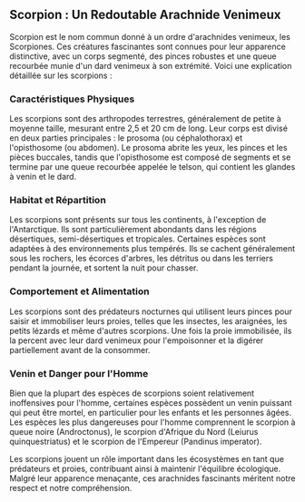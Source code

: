 ## Scorpion : Un Redoutable Arachnide Venimeux

Scorpion est le nom commun donné à un ordre d'arachnides venimeux, les Scorpiones. Ces créatures fascinantes sont connues pour leur apparence distinctive, avec un corps segmenté, des pinces robustes et une queue recourbée munie d'un dard venimeux à son extrémité. Voici une explication détaillée sur les scorpions :

### Caractéristiques Physiques

Les scorpions sont des arthropodes terrestres, généralement de petite à moyenne taille, mesurant entre 2,5 et 20 cm de long. Leur corps est divisé en deux parties principales : le prosoma (ou céphalothorax) et l'opisthosome (ou abdomen). Le prosoma abrite les yeux, les pinces et les pièces buccales, tandis que l'opisthosome est composé de segments et se termine par une queue recourbée appelée le telson, qui contient les glandes à venin et le dard.

### Habitat et Répartition

Les scorpions sont présents sur tous les continents, à l'exception de l'Antarctique. Ils sont particulièrement abondants dans les régions désertiques, semi-désertiques et tropicales. Certaines espèces sont adaptées à des environnements plus tempérés. Ils se cachent généralement sous les rochers, les écorces d'arbres, les détritus ou dans les terriers pendant la journée, et sortent la nuit pour chasser.

### Comportement et Alimentation

Les scorpions sont des prédateurs nocturnes qui utilisent leurs pinces pour saisir et immobiliser leurs proies, telles que les insectes, les araignées, les petits lézards et même d'autres scorpions. Une fois la proie immobilisée, ils la percent avec leur dard venimeux pour l'empoisonner et la digérer partiellement avant de la consommer.

### Venin et Danger pour l'Homme

Bien que la plupart des espèces de scorpions soient relativement inoffensives pour l'homme, certaines espèces possèdent un venin puissant qui peut être mortel, en particulier pour les enfants et les personnes âgées. Les espèces les plus dangereuses pour l'homme comprennent le scorpion à queue noire (Androctonus), le scorpion d'Afrique du Nord (Leiurus quinquestriatus) et le scorpion de l'Empereur (Pandinus imperator).

Les scorpions jouent un rôle important dans les écosystèmes en tant que prédateurs et proies, contribuant ainsi à maintenir l'équilibre écologique. Malgré leur apparence menaçante, ces arachnides fascinants méritent notre respect et notre compréhension.